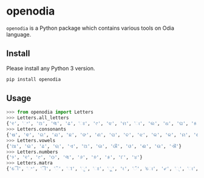 # openodia

`openodia` is a Python package which contains various tools on Odia language.

## Install

Please install any Python 3 version.

```bash
pip install openodia
```

## Usage

``` python
>>> from openodia import Letters
>>> Letters.all_letters
{'୧', 'ଂ', 'ଅ', '୩', 'ଌ', 'ଃ', '୯', 'ଝ', 'ମ', 'ା', 'ଲ', 'ଧ', 'ଘ', '୫', 'ତ', 'ୂ', 'ଐ', 'ୡ', '଼', 'ଠ', 'ଊ', 'ଡ', '୲', 'ୗ', 'ି', 'ୠ', 'ଽ', 'ୋ', 'ଆ', 'ଶ', 'ଫ', 'ହ', 'ଟ', 'ୈ', 'ଚ', 'ର', 'ୢ', 'ଓ', 'ନ', 'ଢ', 'ଢ଼', 'ଋ', '୭', 'ଵ', 'ଗ', 'ଙ', 'ଣ', 'କ', 'ଁ', '୪', '୰', 'ଉ', '୍', 'ଭ', 'ୱ', 'ୟ', 'ୄ', 'ଔ', 'ଦ', 'ସ', 'ଷ', 'ୌ', 'ୀ', 'ୃ', 'ଛ', 'ଇ', 'ପ', 'ବ', 'ୁ', '୮', 'ଳ', 'ଈ', 'ୣ', '୦', '୬', 'ୖ', 'ଞ', 'ଥ', 'ଜ', 'ଡ଼', 'ଖ', '୨', 'ଏ', 'ଯ', 'େ'}
>>> Letters.consonants
{'ଷ', 'ଵ', 'ଗ', 'ଯ', 'ଛ', 'ଙ', 'ଣ', 'ପ', 'ବ', 'ଝ', 'କ', 'ଳ', 'ମ', 'ଶ', 'ଞ', 'ଭ', 'ଧ', 'ଥ', 'ଘ', 'ଜ', 'ଲ', 'ତ', 'ହ', 'ଖ', 'ଟ', 'ଠ', 'ଚ', 'ର', 'ଦ', 'ସ', 'ଡ', 'ନ', 'ଫ', 'ଢ'}
>>> Letters.vowels
{'ଆ', 'ଇ', 'ଌ', 'ଋ', 'ଏ', 'ଅ', 'ଊ', 'ଔ', 'ଓ', 'ଈ', 'ଉ', 'ଐ'}
>>> Letters.numbers
{'୨', '୧', '୯', '୦', '୩', '୬', '୭', '୫', '୮', '୪'}
>>> Letters.matra
{'ୌ', 'ଂ', 'ୗ', 'ି', 'ୀ', 'ୃ', 'ଃ', 'ୁ', 'ଽ', 'ଁ', 'ୋ', '୰', '୍', 'ା', 'ୖ', 'ୱ', 'ୂ', '଼', 'ୈ', 'ୄ', '୲', 'େ'}
```